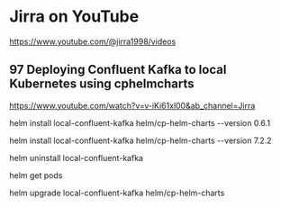 # Jirra on YouTube
https://www.youtube.com/@jirra1998/videos

## 97 Deploying Confluent Kafka to local Kubernetes using cphelmcharts
https://www.youtube.com/watch?v=v-iKi61xl00&ab_channel=Jirra

helm install local-confluent-kafka helm/cp-helm-charts --version 0.6.1

helm install local-confluent-kafka helm/cp-helm-charts --version 7.2.2

helm uninstall local-confluent-kafka

helm get pods 

helm upgrade local-confluent-kafka helm/cp-helm-charts